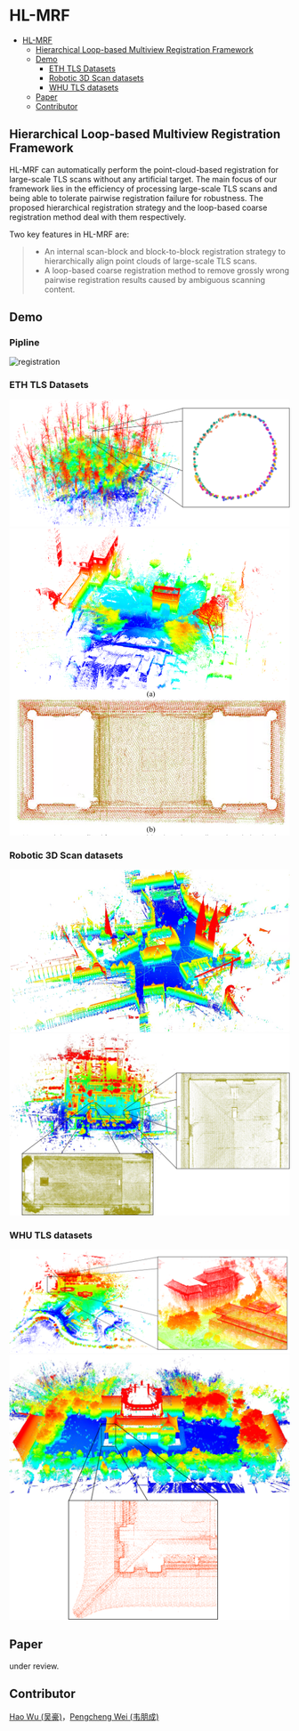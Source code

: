 # HL-MRF
- [HL-MRF](#hl-mrf)
  - [Hierarchical Loop-based Multiview Registration Framework](#hierarchical-loop-based-multiview-registration-framework)
  - [Demo](#demo)
    - [ETH TLS Datasets](#eth-tls-datasets)
    - [Robotic 3D Scan datasets](#robotic-3d-scan-datasets)
    - [WHU TLS datasets](#whu-tls-datasets)
  - [Paper](#paper)
  - [Contributor](#contributor)
## Hierarchical Loop-based Multiview Registration Framework
HL-MRF can automatically perform the point-cloud-based registration for large-scale TLS scans without any artificial target. The main focus of our framework lies in the efficiency of processing large-scale TLS scans and being able to tolerate pairwise registration failure for robustness. The proposed hierarchical registration strategy and the loop-based coarse registration method deal with them respectively.

Two key features in HL-MRF are:
> * An internal scan-block and block-to-block registration strategy to hierarchically align point clouds of large-scale TLS scans.
> * A loop-based coarse registration method to remove grossly wrong pairwise registration results caused by ambiguous scanning content.

## Demo
### Pipline
![registration](./doc/img/registration.gif)
### ETH TLS Datasets
![ETH](./doc/img/exp5.png)
![ETH](./doc/img/exp6.png)
### Robotic 3D Scan datasets
![R3D](./doc/img/exp2.png)
![R3D](./doc/img/exp3.png)
### WHU TLS datasets
![WHU](./doc/img/exp1.png)
![WHU](./doc/img/exp4.png)

## Paper
under review.

## Contributor
[Hao Wu (吴豪)](https://github.com/WuHao-WHU)，[Pengcheng Wei (韦朋成)](https://github.com/WPC-WHU)

